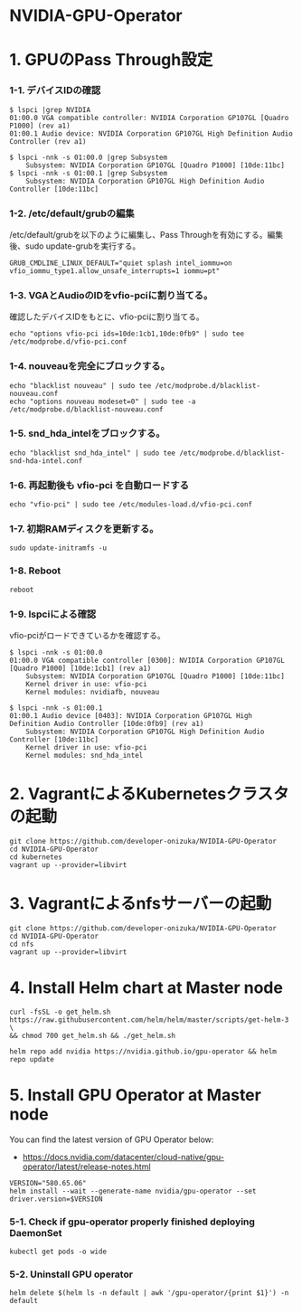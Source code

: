 # NVIDIA-GPU-Operator

# 1. GPUのPass Through設定
### 1-1. デバイスIDの確認
```
$ lspci |grep NVIDIA
01:00.0 VGA compatible controller: NVIDIA Corporation GP107GL [Quadro P1000] (rev a1)
01:00.1 Audio device: NVIDIA Corporation GP107GL High Definition Audio Controller (rev a1)
```
```
$ lspci -nnk -s 01:00.0 |grep Subsystem
	Subsystem: NVIDIA Corporation GP107GL [Quadro P1000] [10de:11bc]
$ lspci -nnk -s 01:00.1 |grep Subsystem
	Subsystem: NVIDIA Corporation GP107GL High Definition Audio Controller [10de:11bc]
```
### 1-2. /etc/default/grubの編集
/etc/default/grubを以下のように編集し、Pass Throughを有効にする。編集後、sudo update-grubを実行する。
```
GRUB_CMDLINE_LINUX_DEFAULT="quiet splash intel_iommu=on vfio_iommu_type1.allow_unsafe_interrupts=1 iommu=pt"
```
### 1-3. VGAとAudioのIDをvfio-pciに割り当てる。
確認したデバイスIDをもとに、vfio-pciに割り当てる。
```
echo "options vfio-pci ids=10de:1cb1,10de:0fb9" | sudo tee /etc/modprobe.d/vfio-pci.conf
```
### 1-4. nouveauを完全にブロックする。
```
echo "blacklist nouveau" | sudo tee /etc/modprobe.d/blacklist-nouveau.conf
echo "options nouveau modeset=0" | sudo tee -a /etc/modprobe.d/blacklist-nouveau.conf
```
### 1-5. snd_hda_intelをブロックする。
```
echo "blacklist snd_hda_intel" | sudo tee /etc/modprobe.d/blacklist-snd-hda-intel.conf
```
### 1-6. 再起動後も vfio-pci を自動ロードする
```
echo "vfio-pci" | sudo tee /etc/modules-load.d/vfio-pci.conf
```
### 1-7. 初期RAMディスクを更新する。
```
sudo update-initramfs -u
```
### 1-8. Reboot
```
reboot
```
### 1-9. lspciによる確認
vfio-pciがロードできているかを確認する。
```
$ lspci -nnk -s 01:00.0
01:00.0 VGA compatible controller [0300]: NVIDIA Corporation GP107GL [Quadro P1000] [10de:1cb1] (rev a1)
	Subsystem: NVIDIA Corporation GP107GL [Quadro P1000] [10de:11bc]
	Kernel driver in use: vfio-pci
	Kernel modules: nvidiafb, nouveau

$ lspci -nnk -s 01:00.1
01:00.1 Audio device [0403]: NVIDIA Corporation GP107GL High Definition Audio Controller [10de:0fb9] (rev a1)
	Subsystem: NVIDIA Corporation GP107GL High Definition Audio Controller [10de:11bc]
	Kernel driver in use: vfio-pci
	Kernel modules: snd_hda_intel
```
# 2. VagrantによるKubernetesクラスタの起動
```
git clone https://github.com/developer-onizuka/NVIDIA-GPU-Operator
cd NVIDIA-GPU-Operator
cd kubernetes
vagrant up --provider=libvirt
```
# 3. Vagrantによるnfsサーバーの起動
```
git clone https://github.com/developer-onizuka/NVIDIA-GPU-Operator
cd NVIDIA-GPU-Operator
cd nfs
vagrant up --provider=libvirt
```
# 4. Install Helm chart at Master node
```
curl -fsSL -o get_helm.sh https://raw.githubusercontent.com/helm/helm/master/scripts/get-helm-3 \
&& chmod 700 get_helm.sh && ./get_helm.sh
```
```
helm repo add nvidia https://nvidia.github.io/gpu-operator && helm repo update
```
# 5. Install GPU Operator at Master node
You can find the latest version of GPU Operator below:<br>
- https://docs.nvidia.com/datacenter/cloud-native/gpu-operator/latest/release-notes.html
```
VERSION="580.65.06"
helm install --wait --generate-name nvidia/gpu-operator --set driver.version=$VERSION
```
### 5-1. Check if gpu-operator properly finished deploying DaemonSet
```
kubectl get pods -o wide
```
### 5-2. Uninstall GPU operator
```
helm delete $(helm ls -n default | awk '/gpu-operator/{print $1}') -n default
```
